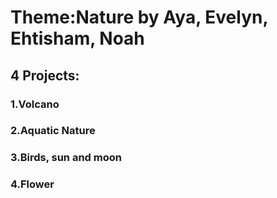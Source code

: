 # Theme:Nature by Aya, Evelyn, Ehtisham, Noah
## 4 Projects:
### 1.Volcano
### 2.Aquatic Nature
### 3.Birds, sun and moon
### 4.Flower
